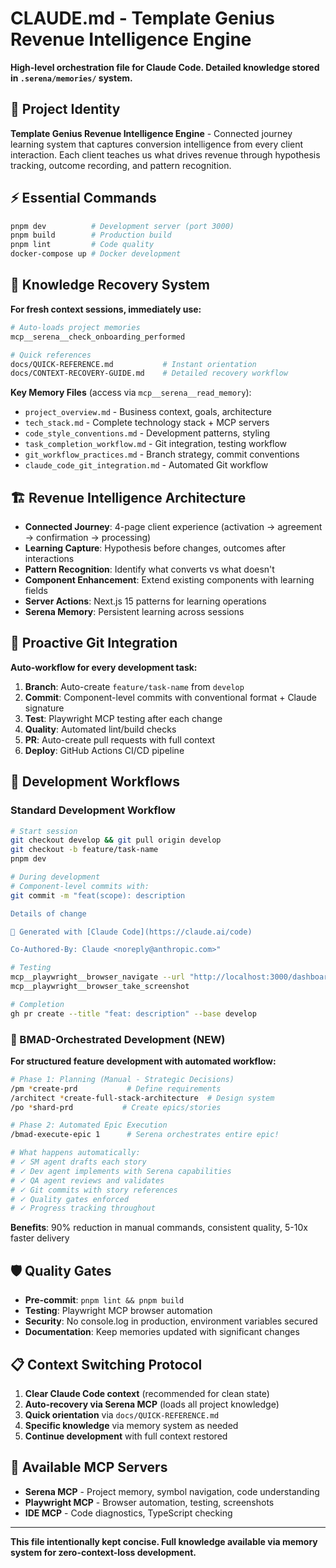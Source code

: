 # CLAUDE.md - Template Genius Revenue Intelligence Engine

**High-level orchestration file for Claude Code. Detailed knowledge stored in `.serena/memories/` system.**

## 🎯 Project Identity
**Template Genius Revenue Intelligence Engine** - Connected journey learning system that captures conversion intelligence from every client interaction. Each client teaches us what drives revenue through hypothesis tracking, outcome recording, and pattern recognition.

## ⚡ Essential Commands  
```bash
pnpm dev          # Development server (port 3000)
pnpm build        # Production build  
pnpm lint         # Code quality
docker-compose up # Docker development
```

## 🧠 Knowledge Recovery System
**For fresh context sessions, immediately use:**

```bash
# Auto-loads project memories
mcp__serena__check_onboarding_performed

# Quick references  
docs/QUICK-REFERENCE.md           # Instant orientation
docs/CONTEXT-RECOVERY-GUIDE.md    # Detailed recovery workflow
```

**Key Memory Files** (access via `mcp__serena__read_memory`):
- `project_overview.md` - Business context, goals, architecture
- `tech_stack.md` - Complete technology stack + MCP servers
- `code_style_conventions.md` - Development patterns, styling
- `task_completion_workflow.md` - Git integration, testing workflow
- `git_workflow_practices.md` - Branch strategy, commit conventions
- `claude_code_git_integration.md` - Automated Git workflow

## 🏗️ Revenue Intelligence Architecture
- **Connected Journey**: 4-page client experience (activation → agreement → confirmation → processing)
- **Learning Capture**: Hypothesis before changes, outcomes after interactions
- **Pattern Recognition**: Identify what converts vs what doesn't
- **Component Enhancement**: Extend existing components with learning fields
- **Server Actions**: Next.js 15 patterns for learning operations
- **Serena Memory**: Persistent learning across sessions

## 🔄 Proactive Git Integration
**Auto-workflow for every development task:**
1. **Branch**: Auto-create `feature/task-name` from `develop`
2. **Commit**: Component-level commits with conventional format + Claude signature
3. **Test**: Playwright MCP testing after each change
4. **Quality**: Automated lint/build checks
5. **PR**: Auto-create pull requests with full context
6. **Deploy**: GitHub Actions CI/CD pipeline

## 🎯 Development Workflows

### Standard Development Workflow
```bash
# Start session
git checkout develop && git pull origin develop
git checkout -b feature/task-name
pnpm dev

# During development  
# Component-level commits with:
git commit -m "feat(scope): description

Details of change

🤖 Generated with [Claude Code](https://claude.ai/code)

Co-Authored-By: Claude <noreply@anthropic.com>"

# Testing
mcp__playwright__browser_navigate --url "http://localhost:3000/dashboard"
mcp__playwright__browser_take_screenshot

# Completion
gh pr create --title "feat: description" --base develop
```

### 🚀 BMAD-Orchestrated Development (NEW)
**For structured feature development with automated workflow:**

```bash
# Phase 1: Planning (Manual - Strategic Decisions)
/pm *create-prd           # Define requirements
/architect *create-full-stack-architecture  # Design system
/po *shard-prd           # Create epics/stories

# Phase 2: Automated Epic Execution
/bmad-execute-epic 1      # Serena orchestrates entire epic!

# What happens automatically:
# ✓ SM agent drafts each story
# ✓ Dev agent implements with Serena capabilities  
# ✓ QA agent reviews and validates
# ✓ Git commits with story references
# ✓ Quality gates enforced
# ✓ Progress tracking throughout
```

**Benefits**: 90% reduction in manual commands, consistent quality, 5-10x faster delivery

## 🛡️ Quality Gates
- **Pre-commit**: `pnpm lint && pnpm build`
- **Testing**: Playwright MCP browser automation
- **Security**: No console.log in production, environment variables secured
- **Documentation**: Keep memories updated with significant changes

## 📋 Context Switching Protocol
1. **Clear Claude Code context** (recommended for clean state)
2. **Auto-recovery via Serena MCP** (loads all project knowledge)
3. **Quick orientation** via `docs/QUICK-REFERENCE.md`
4. **Specific knowledge** via memory system as needed
5. **Continue development** with full context restored

## 🎪 Available MCP Servers
- **Serena MCP** - Project memory, symbol navigation, code understanding
- **Playwright MCP** - Browser automation, testing, screenshots
- **IDE MCP** - Code diagnostics, TypeScript checking

---

**This file intentionally kept concise. Full knowledge available via memory system for zero-context-loss development.**